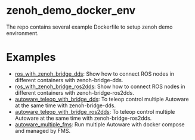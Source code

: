 # zenoh_demo_docker_env

The repo contains several example Dockerfile to setup zenoh demo environment.

# Examples

* [ros_with_zenoh_bridge_dds](ros_with_zenoh_bridge_dds): Show how to connect ROS nodes in different containers with zenoh-bridge-dds.
* [ros_with_zenoh_bridge_ros2dds](ros_with_zenoh_bridge_ros2dds): Show how to connect ROS nodes in different containers with zenoh-bridge-ros2dds.
* [autoware_teleop_with_bridge_dds](autoware_teleop_with_bridge_dds): To teleop control multiple Autoware at the same time with zenoh-bridge-dds.
* [autoware_teleop_with_bridge_ros2dds](autoware_teleop_with_bridge_ros2dds): To teleop control multiple Autoware at the same time with zenoh-bridge-ros2dds.
* [autoware_multiple_fms](autoware_multiple_fms): Run multiple Autoware with docker compose and managed by FMS.

